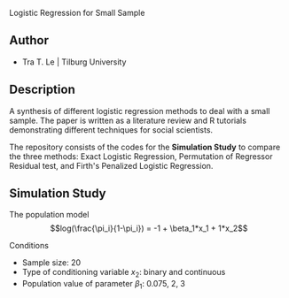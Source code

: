 Logistic Regression for Small Sample

## Author
- Tra T. Le | Tilburg University

## Description
A synthesis of different logistic regression methods to deal with a small sample. The paper is written as a literature review and R tutorials demonstrating different techniques for social scientists. 

The repository consists of the codes for the **Simulation Study** to compare the three methods: Exact Logistic Regression, Permutation of Regressor Residual test, and Firth's Penalized Logistic Regression. 

## Simulation Study
The population model
$$log(\frac{\pi_i}{1-\pi_i}) = -1 + \beta_1*x_1 + 1*x_2$$

Conditions
- Sample size: 20
- Type of conditioning variable $x_2$: binary and continuous
- Population value of parameter $\beta_1$: 0.075, 2, 3
